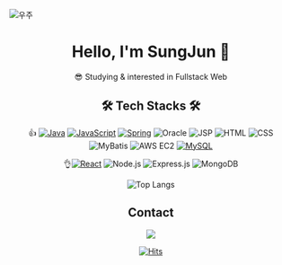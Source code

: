 ![우주](https://user-images.githubusercontent.com/50413112/105368338-c5250000-5c44-11eb-9a01-5a8c95186bba.jpg)
<div align="center">

<h1>Hello, I'm SungJun 👋</h1>

😎 Studying & interested in Fullstack Web

<h2>🛠 Tech Stacks 🛠</h2>

👍 [![Java](https://img.shields.io/badge/-Java-007396?style=flat&logo=java&logoColor=white)]()
[![JavaScript](https://img.shields.io/badge/-JavaScript-F7DF1E?style=flat&logo=javascript&logoColor=black)]()
[![Spring](https://img.shields.io/badge/-Spring-6DB33F?style=flat&logo=spring&logoColor=white)]()
![Oracle](https://img.shields.io/badge/-Oracle-F80000?style=flat&logo=oracle&logoColor=white)
![JSP](https://img.shields.io/badge/-JSP-007396?style=flat&logo=jsp&logoColor=white)
![HTML](https://img.shields.io/badge/-HTML-E34F26?style=flat&logo=html5&logoColor=white)
![CSS](https://img.shields.io/badge/-CSS-1572B6?style=flat&logo=css3&logoColor=white)
![MyBatis](https://img.shields.io/badge/-MyBatis-1F72BA?style=flat&logo=mybatis&logoColor=white)
![AWS EC2](https://img.shields.io/badge/-AWS%20EC2-232F3E?style=flat&logo=amazon-aws&logoColor=white)
[![MySQL](https://img.shields.io/badge/-MySQL-4479A1?style=flat&logo=mysql&logoColor=white)]()


👌[![React](https://img.shields.io/badge/-React-61DAFB?style=flat&logo=react&logoColor=black)]()
![Node.js](https://img.shields.io/badge/-Node.js-339933?style=flat&logo=node.js&logoColor=white)
![Express.js](https://img.shields.io/badge/-Express.js-000000?style=flat&logo=express&logoColor=white)
![MongoDB](https://img.shields.io/badge/-MongoDB-47A248?style=flat&logo=mongodb&logoColor=white)

![Top Langs](https://github-readme-stats.vercel.app/api/top-langs/?username=imjjun0117&layout=compact)


<h2>Contact</h2>

<a href="mailto:zzunn0117@gmail.com"><img src="https://img.shields.io/badge/Gmail-D0A9F5?style=flat-square&logo=Gmail&logoColor=white&link=mailto:zzunn0117@gmail.com"/></a>

[![Hits](https://hits.seeyoufarm.com/api/count/incr/badge.svg?url=https%3A%2F%2Fgithub.com%2Fimjjun0117%2Fhit-counter&count_bg=%2379C83D&title_bg=%23555555&icon=&icon_color=%23E7E7E7&title=hits&edge_flat=false)](https://hits.seeyoufarm.com)

</div>
